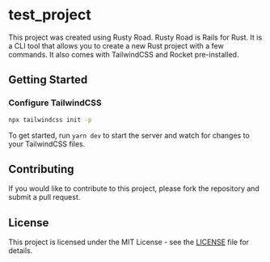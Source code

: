 # test_project
This project was created using Rusty Road. Rusty Road is Rails for Rust. It is a CLI tool that allows you to create a new Rust project with a few commands. It also comes with TailwindCSS and Rocket pre-installed.

## Getting Started

### Configure TailwindCSS

```bash
npx tailwindcss init -p
```

To get started, run `yarn dev` to start the server and watch for changes to your TailwindCSS files.

## Contributing

If you would like to contribute to this project, please fork the repository and submit a pull request.

## License

This project is licensed under the MIT License - see the [LICENSE](LICENSE) file for details.